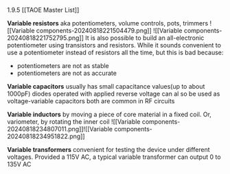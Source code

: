 1.9.5
[[TAOE Master List]]

**Variable resistors**
aka potentiometers, volume controls, pots, trimmers
![[Variable components-20240818221504479.png]]
![[Variable components-20240818221752795.png]]
It is also possible to build an all-electronic potentiometer using transistors and resistors.
While it sounds convenient to use a potentiometer instead of resistors all the time, but this is bad because:
- potentiometers are not as stable
- potentiometers are not as accurate

**Variable capacitors**
usually has small capacitance values(up to about 1000pF)
diodes operated with applied reverse voltage can al so be used as voltage-variable capacitors
both are common in RF circuits

**Variable inductors**
by moving a piece of core material in a fixed coil. Or, variometer, by rotating the inner coil
![[Variable components-20240818234807011.png]]![[Variable components-20240818234951822.png]]

**Variable transformers**
convenient for testing the device under different voltages. Provided a 115V AC, a typical variable transformer can output 0 to 135V AC


